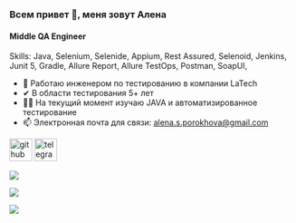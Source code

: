 ### Всем привет 👋, меня зовут Алена
#### Middle QA Engineer 

Skills: Java, Selenium, Selenide, Appium, Rest Assured, Selenoid, Jenkins, Junit 5, Gradle, Allure Report, Allure TestOps, Postman, SoapUI,

- 🔭 Работаю инженером по тестированию в компании LaTech
- ✔ В области тестирования 5+ лет
- 👩‍🎓 На текущий момент изучаю JAVA и автоматизированное тестирование
- 📫 Электронная почта для связи: alena.s.porokhova@gmail.com

[<img src='https://github.githubassets.com/favicons/favicon.svg' alt='github' height='40'>](https://github.com/aporohova)  [<img src='https://telegram.org/favicon.ico' alt='telegram' height='40'>](https://t.me/alena120894)

![](http://github-profile-summary-cards.vercel.app/api/cards/profile-details?username=aporohova&theme=aura_dark)


![](http://github-profile-summary-cards.vercel.app/api/cards/stats?username=aporohova&theme=aura_dark)

![](http://github-profile-summary-cards.vercel.app/api/cards/productive-time?username=aporohova&theme=aura_dark&utcOffset=8)
>

